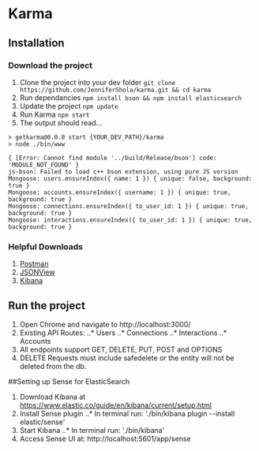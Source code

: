 # Karma

## Installation
### Download the project
1. Clone the project into your dev folder 
`git clone https://github.com/JenniferShola/karma.git && cd karma`
2. Run dependancies
`npm install bson && npm install elasticsearch`
2. Update the project 
`npm update`
2. Run Karma 
`npm start`
3. The output should read...
```
> getkarma@0.0.0 start {YOUR_DEV_PATH}/karma
> node ./bin/www

{ [Error: Cannot find module '../build/Release/bson'] code: 'MODULE_NOT_FOUND' }
js-bson: Failed to load c++ bson extension, using pure JS version
Mongoose: users.ensureIndex({ name: 1 }) { unique: false, background: true }  
Mongoose: accounts.ensureIndex({ username: 1 }) { unique: true, background: true }  
Mongoose: connections.ensureIndex({ to_user_id: 1 }) { unique: true, background: true }  
Mongoose: interactions.ensureIndex({ to_user_id: 1 }) { unique: true, background: true }  
```
### Helpful Downloads 
1. [Postman](https://chrome.google.com/webstore/detail/postman/fhbjgbiflinjbdggehcddcbncdddomop?hl=en)
2. [JSONView](https://chrome.google.com/webstore/detail/jsonview/chklaanhfefbnpoihckbnefhakgolnmc?hl=en)
3. [Kibana](https://www.elastic.co/guide/en/kibana/current/setup.html)

## Run the project
1. Open Chrome and navigate to http://localhost:3000/
2. Existing API Routes:
..* Users
..* Connections
..* Interactions
..* Accounts
3. All endpoints support GET, DELETE, PUT, POST and OPTIONS
4. DELETE Requests must include safedelete or the entity will not be deleted from the db.

##Setting up Sense for ElasticSearch
1. Download Kibana at https://www.elastic.co/guide/en/kibana/current/setup.html
2. Install Sense plugin
..* In terminal run: './bin/kibana plugin --install elastic/sense'
3. Start Kibana
..* In terminal run: './bin/kibana'
4. Access Sense UI at: http://localhost:5601/app/sense
